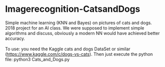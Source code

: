 # Imagerecognition-CatsandDogs
Simple machine learning (KNN and Bayes) on pictures of cats and dogs. 2018 project for an AI class. We were supposed to implement simple algorithms and discuss, obviously a modern NN would have achieved better accuracy.
</br></br>
To use: you need the Kaggle cats and dogs DataSet or similar (https://www.kaggle.com/c/dogs-vs-cats). Then just execute the python file: python3 Cats_and_Dogs.py
